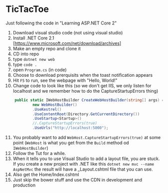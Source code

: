 # TicTacToe
Just following the code in "Learning ASP.NET Core 2"

1. Download visual studio code (not using visual studio)
2. Install .NET Core 2.1 [https://www.microsoft.com/net/download/archives]
3. Make an empty repo and clone it
4. CD into repo
5. type `dotnet new web`
6. type `code .`
7. open `Program.cs` (in code)
8. Choose to download prerquisits when the toast notification appears
9. Hit `F5` to run, see the webpage with "Hello, World!"
10. Change code to look like this (so we don't get IIS, we only listen for localhost and we remember how to do the CaptureStartupErrors thing)
```c#
    public static IWebHostBuilder CreateWebHostBuilder(string[] args) => 
            new WebHostBuilder()
            .UseKestrel()
            .UseContentRoot(Directory.GetCurrentDirectory())
            .UseStartup<Startup>()
            //.CaptureStartupErrors(true)
            .UseUrls("http://localhost:5000");
```
11. You probably want to add `WebHost.CaptureStartupErrors(true)` at some point (`WebHost` is what you get from the `Build` method od `IWebHostBuilder`)
12. Follow the Tut for a while.
13. When it tells you to use Visual Studio to add a layout file, you are stuck. If you create a new project with .NET like this `dotnet new mvc --name AspNetMvc` the result will have a _Layout.cshtml file that you can use.
14. Also get the Home/Index.cshtml
15. Just skip the bower stuff and use the CDN in development and production

